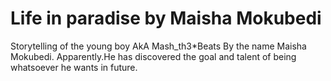 # Life in paradise by Maisha Mokubedi </br>
Storytelling of the young boy AkA Mash_th3*Beats By the name Maisha Mokubedi.
Apparently.He has discovered the goal and talent of being whatsoever he wants in future.  
